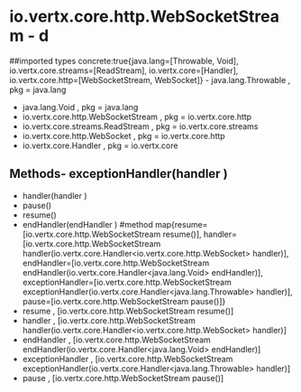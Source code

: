 # io.vertx.core.http.WebSocketStream - d
##imported types concrete:true{java.lang=[Throwable, Void], io.vertx.core.streams=[ReadStream], io.vertx.core=[Handler], io.vertx.core.http=[WebSocketStream, WebSocket]} - java.lang.Throwable  , pkg = java.lang
- java.lang.Void  , pkg = java.lang
- io.vertx.core.http.WebSocketStream  , pkg = io.vertx.core.http
- io.vertx.core.streams.ReadStream  , pkg = io.vertx.core.streams
- io.vertx.core.http.WebSocket  , pkg = io.vertx.core.http
- io.vertx.core.Handler  , pkg = io.vertx.core
## Methods- exceptionHandler(handler )
- handler(handler )
- pause()
- resume()
- endHandler(endHandler )
#method map{resume=[io.vertx.core.http.WebSocketStream resume()], handler=[io.vertx.core.http.WebSocketStream handler(io.vertx.core.Handler<io.vertx.core.http.WebSocket> handler)], endHandler=[io.vertx.core.http.WebSocketStream endHandler(io.vertx.core.Handler<java.lang.Void> endHandler)], exceptionHandler=[io.vertx.core.http.WebSocketStream exceptionHandler(io.vertx.core.Handler<java.lang.Throwable> handler)], pause=[io.vertx.core.http.WebSocketStream pause()]} 
- resume , [io.vertx.core.http.WebSocketStream resume()]
- handler , [io.vertx.core.http.WebSocketStream handler(io.vertx.core.Handler<io.vertx.core.http.WebSocket> handler)]
- endHandler , [io.vertx.core.http.WebSocketStream endHandler(io.vertx.core.Handler<java.lang.Void> endHandler)]
- exceptionHandler , [io.vertx.core.http.WebSocketStream exceptionHandler(io.vertx.core.Handler<java.lang.Throwable> handler)]
- pause , [io.vertx.core.http.WebSocketStream pause()]
